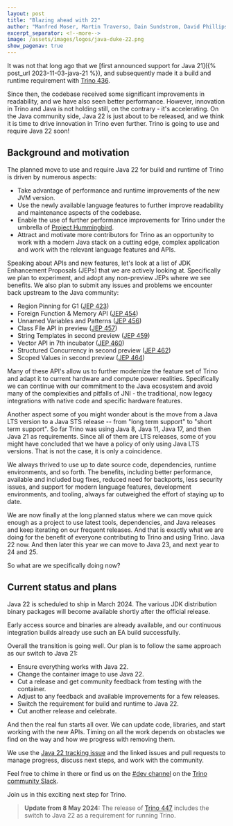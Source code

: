 ```yaml
---
layout: post
title: "Blazing ahead with 22"
author: "Manfred Moser, Martin Traverso, Dain Sundstrom, David Phillips"
excerpt_separator: <!--more-->
image: /assets/images/logos/java-duke-22.png
show_pagenav: true
---
```


It was not that long ago that we [first announced support for Java 21]({%
post_url 2023-11-03-java-21 %}), and subsequently made it a build and runtime
requirement with [Trino 436]({{site.url}}/docs/current/release/release-436.html).

Since then, the codebase received some significant improvements in readability,
and we have also seen better performance. However, innovation in Trino and Java
is not holding still, on the contrary - it's accelerating. On the Java
community side, Java 22 is just about to be released, and we think it is time
to drive innovation in Trino even further. Trino is going to use and require
Java 22 soon!

<!--more-->

## Background and motivation

The planned move to use and require Java 22 for build and runtime of Trino is
driven by numerous aspects:

* Take advantage of performance and runtime improvements of the new JVM version.
* Use the newly available language features to further improve readability and
  maintenance aspects of the codebase.
* Enable the use of further performance improvements for Trino under the umbrella
  of [Project Hummingbird](https://github.com/trinodb/trino/issues/14237).
* Attract and motivate more contributors for Trino as an opportunity to work
  with a modern Java stack on a cutting edge, complex application and work with
  the relevant language features and APIs.

Speaking about APIs and new features, let's look at a list of JDK Enhancement
Proposals (JEPs) that we are actively looking at. Specifically we plan to
experiment, and adopt any non-preview JEPs where we see benefits. We also plan
to submit any issues and problems we encounter back upstream to the Java
community:

* Region Pinning for G1 ([JEP 423](https://openjdk.org/jeps/423))
* Foreign Function & Memory API ([JEP 454](https://openjdk.org/jeps/454))
* Unnamed Variables and Patterns ([JEP 456](https://openjdk.org/jeps/456))
* Class File API in preview ([JEP 457](https://openjdk.org/jeps/457))
* String Templates in second preview ([JEP 459](https://openjdk.org/jeps/459))
* Vector API in 7th incubator ([JEP 460](https://openjdk.org/jeps/460))
* Structured Concurrency in second preview  ([JEP 462](https://openjdk.org/jeps/462))
* Scoped Values in second preview  ([JEP 464](https://openjdk.org/jeps/464))

Many of these API's allow us to further modernize the feature set of Trino and
adapt it to current hardware and compute power realities. Specifically we can
continue with our commitment to the Java ecosystem and avoid many of the
complexities and pitfalls of JNI - the traditional, now legacy integrations with
native code and specific hardware features.

Another aspect some of you might wonder about is the move from a Java LTS
version to a Java STS release -- from "long term support" to "short term
support". So far Trino was using Java 8, Java 11, Java 17, and then Java 21 as
requirements. Since all of them are LTS releases, some of you might have
concluded that we have a policy of only using Java LTS versions. That is not the
case, it is only a coincidence.

We always thrived to use up to date source code, dependencies, runtime
environments, and so forth. The benefits, including better performance,
available and included bug fixes, reduced need for backports, less security
issues, and support for modern language features, development environments, and
tooling, always far outweighed the effort of staying up to date.

We are now finally at the long planned status where we can move quick enough as
a project to use latest tools, dependencies, and Java releases and keep
iterating on our frequent releases. And that is exactly what we are doing for
the benefit of everyone contributing to Trino and using Trino. Java 22 now. And
then later this year we can move to Java 23, and next year to 24 and 25.

So what are we specifically doing now?

## Current status and plans

Java 22 is scheduled to ship in March 2024. The various JDK distribution
binary packages will become available shortly after the official release.

Early access source and binaries are already available, and our continuous
integration builds already use such an EA build successfully.

Overall the transition is going well. Our plan is to follow the same approach as
our switch to Java 21:

* Ensure everything works with Java 22.
* Change the container image to use Java 22.
* Cut a release and get community feedback from testing with the container.
* Adjust to any feedback and available improvements for a few releases.
* Switch the requirement for build and runtime to Java 22.
* Cut another release and celebrate.

And then the real fun starts all over. We can update code, libraries, and start
working with the new APIs. Timing on all the work depends on obstacles we find
on the way and how we progress with removing them.

We use the [Java 22 tracking
issue](https://github.com/trinodb/trino/issues/20980) and the linked issues and
pull requests to manage progress, discuss next steps, and work with the
community.

Feel free to chime in there or find us on the [#dev
channel](https://trinodb.slack.com/archives/CP1MUNEUX) on the [Trino community
Slack]({{site.url}}/slack.html).

Join us in this exciting next step for Trino.

> **Update from 8 May 2024:**
> The release of [Trino 447]({{site.url}}/docs/current/release/release-447.html)
> includes the switch to Java 22 as a requirement for running Trino.
